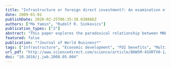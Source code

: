 ```yaml
---
title: "Infrastructure or foreign direct investment?: An examination of the implications of MNE strategy for economic development"
date: 2009-01-01
publishDate: 2020-02-25T06:35:38.038866Z
authors: ["Mo Yamin", "Rudolf R. Sinkovics"]
publication_types: ["2"]
abstract: "This paper explores the paradoxical relationship between MNE current strategies and economic development. There is evidence that positive developmental impacts of FDI flows are conditional on high levels of human capital and thus on the existence of [`]good' infrastructure in recipient countries. In this paper we suggest that current MNE strategies have a negative impact on the development of infrastructure in LDCs. The justification for this argument arises from the low developmental impact of current FDI patterns and from rising costs of attracting increasingly footloose investment. The overall effect is to aggravate government financial constraints on the development of basic infrastructure. We develop propositions for future empirical research. We also consider implications for MNE strategy and argue that current MNE strategies are not only ineffective for delivering poverty reduction but that current strategies in developing countries do not necessarily serve the interest of MNEs either."
featured: false
publication: "*Journal of World Business*"
tags: ["Infrastructure", "Economic development", "FDI benefits", "Multinational strategy", "Poverty"]
url_pdf: "http://www.sciencedirect.com/science/article/B6W5M-4SXRTV0-1/1/5064f71ac412daf546d8a1930bc2c9d5"
doi: "10.1016/j.jwb.2008.05.004"
---
```


